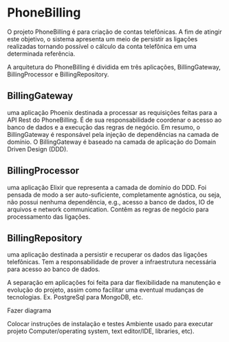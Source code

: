 # PhoneBilling

O projeto PhoneBilling é para criação de contas telefônicas. A fim de atingir este objetivo, o sistema apresenta 
um meio de persistir as ligações realizadas tornando possível o cálculo da conta telefônica em uma determinada referência.

A arquitetura do PhoneBilling é dividida em três aplicações, BillingGateway, BillingProcessor e BillingRepository.

## BillingGateway

uma aplicação Phoenix destinada a processar as requisições feitas para a API Rest do PhoneBilling. 
É de sua responsabilidade coordenar o acesso ao banco de dados e a execução das regras de negócio.
Em resumo, o BillingGateway é responsável pela injeção de dependências na camada de domínio. O BillingGateway é
baseado na camada de aplicação do Domain Driven Design (DDD).

## BillingProcessor

uma aplicação Elixir que representa a camada de domínio do DDD. Foi pensada de modo a ser auto-suficiente,
completamente agnóstica, ou seja, não possui nenhuma dependência, e.g., acesso a banco de dados, IO de arquivos e network communication. 
Contêm as regras de negócio para processamento das ligações.

## BillingRepository

uma aplicação destinada a persistir e recuperar os dados das ligações telefônicas. Tem a responsabilidade de prover
a infraestrutura necessária para acesso ao banco de dados.

A separação em aplicações foi feita para dar flexibilidade na manutenção e evolução do projeto, assim como facilitar uma eventual
mudanças de tecnologias. Ex. PostgreSql para MongoDB, etc.

Fazer diagrama 

Colocar instruções de instalação e testes
Ambiente usado para executar projeto Computer/operating system, text editor/IDE, libraries, etc).
